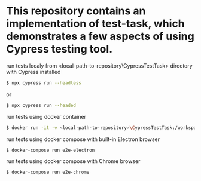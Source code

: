 # This repository contains an implementation of test-task, which demonstrates a few aspects of using Cypress testing tool.

run tests localy from <local-path-to-repository\CypressTestTask> directory with Cypress installed 
```sh
$ npx cypress run --headless
```
or
```sh
$ npx cypress run --headed
```

run tests using docker container
```sh
$ docker run -it -v <local-path-to-repository>\CypressTestTask:/workspace -w /workspace cypress/included:4.0.1
```

run tests using docker compose with built-in Electron browser
```sh
$ docker-compose run e2e-electron
```
run tests using docker compose with Chrome browser
```sh
$ docker-compose run e2e-chrome
```
